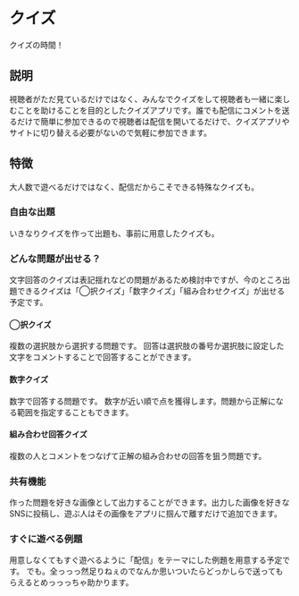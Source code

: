 # クイズ

クイズの時間！

## 説明

視聴者がただ見ているだけではなく、みんなでクイズをして視聴者も一緒に楽しむことを助けることを目的としたクイズアプリです。誰でも配信にコメントを送るだけで簡単に参加できるので視聴者は配信を開いてるだけで、クイズアプリやサイトに切り替える必要がないので気軽に参加できます。

## 特徴

大人数で遊べるだけではなく、配信だからこそできる特殊なクイズも。

### 自由な出題

いきなりクイズを作って出題も、事前に用意したクイズも。

### どんな問題が出せる？

文字回答のクイズは表記揺れなどの問題があるため検討中ですが、今のところ出題できるクイズは「◯択クイズ」「数字クイズ」「組み合わせクイズ」が出せる予定です。

#### ◯択クイズ

複数の選択肢から選択する問題です。
回答は選択肢の番号か選択肢に設定した文字をコメントすることで回答することができます。

#### 数字クイズ

数字で回答する問題です。
数字が近い順で点を獲得します。問題から正解になる範囲を指定することもできます。

#### 組み合わせ回答クイズ

複数の人とコメントをつなげて正解の組み合わせの回答を狙う問題です。

### 共有機能

作った問題を好きな画像として出力することができます。出力した画像を好きなSNSに投稿し、遊ぶ人はその画像をアプリに掴んで離すだけで追加できます。

### すぐに遊べる例題

用意しなくてもすぐ遊べるように「配信」をテーマにした例題を用意する予定です。
でも。全っっっ然足りねぇのでなんか思いついたらどっかしらで送ってもらえるとめっっっちゃ助かります。
